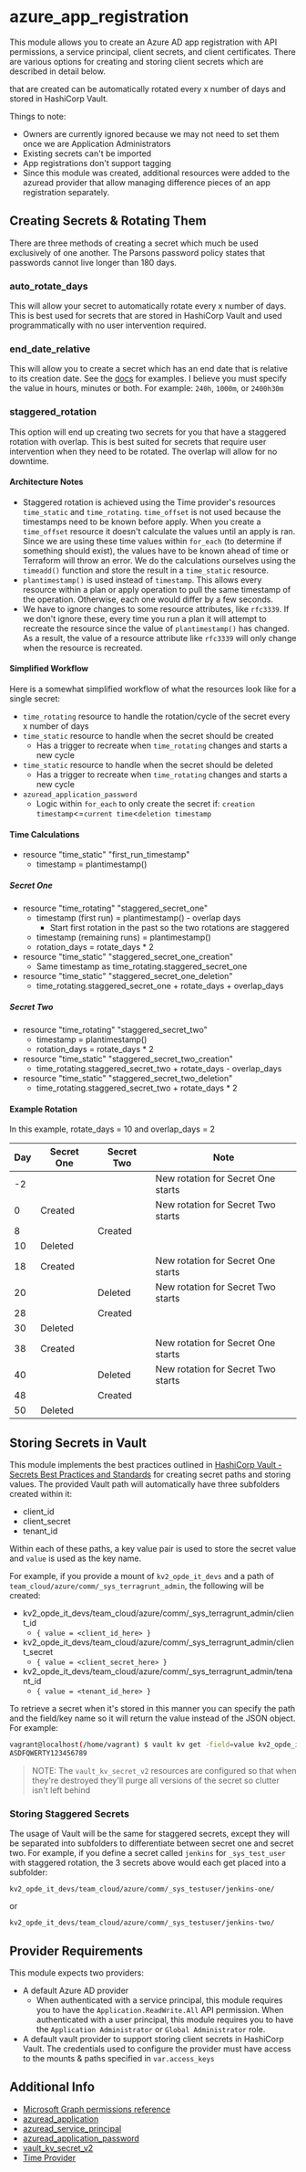 # azure_app_registration

This module allows you to create an Azure AD app registration with API permissions, a
service principal, client secrets, and client certificates. There are various options
for creating and storing client secrets which are described in detail below.

that are created can be
automatically rotated every x number of days and stored in HashiCorp Vault.

Things to note:

* Owners are currently ignored because we may not need to set them once we are
Application Administrators
* Existing secrets can't be imported
* App registrations don't support tagging
* Since this module was created, additional resources were added to the azuread provider
that allow managing difference pieces of an app registration separately.

## Creating Secrets & Rotating Them

There are three methods of creating a secret which much be used exclusively of one
another. The Parsons password policy states that passwords cannot live longer than
180 days.

### auto_rotate_days

This will allow your secret to automatically rotate every x number of days. This is best
used for secrets that are stored in HashiCorp Vault and used programmatically with no
user intervention required.

### end_date_relative

This will allow you to create a secret which has an end date that is relative to its
creation date. See the [docs](
  https://registry.terraform.io/providers/hashicorp/azuread/latest/docs/resources/application_password#end_date_relative
) for examples. I believe you must specify the value in hours, minutes or both. For
example:
`240h`, `1000m`, or `2400h30m`

### staggered_rotation

This option will end up creating two secrets for you that have a staggered rotation with
overlap. This is best suited for secrets that require user intervention when they need
to be rotated. The overlap will allow for no downtime.

#### Architecture Notes

* Staggered rotation is achieved using the Time provider's resources `time_static` and
`time_rotating`. `time_offset` is not used because the timestamps need to be known
before apply. When you create a `time_offset` resource it doesn't calculate the values
until an apply is ran. Since we are using these time values within `for_each` (to
determine if something should exist), the values have to be known ahead of time or
Terraform will throw an error. We do the calculations ourselves using the `timeadd()`
function and store the result in a `time_static` resource.
* `plantimestamp()` is used instead of `timestamp`. This allows every resource within
a plan or apply operation to pull the same timestamp of the operation. Otherwise, each
one would differ by a few seconds.
* We have to ignore changes to some resource attributes, like `rfc3339`. If we don't
ignore these, every time you run a plan it will attempt to recreate the resource since
the value of `plantimestamp()` has changed. As a result, the value of a resource
attribute like `rfc3339` will only change when the resource is recreated.

#### Simplified Workflow

Here is a somewhat simplified workflow of what the resources look like for a single
secret:

* `time_rotating` resource to handle the rotation/cycle of the secret every x number of days
* `time_static` resource to handle when the secret should be created
  * Has a trigger to recreate when `time_rotating` changes and starts a new cycle
* `time_static` resource to handle when the secret should be deleted
  * Has a trigger to recreate when `time_rotating` changes and starts a new cycle
* `azuread_application_password`
  * Logic within `for_each` to only create the secret if:
  `creation timestamp`<=`current time`<`deletion timestamp`

#### Time Calculations

* resource "time_static" "first_run_timestamp"
  * timestamp = plantimestamp()

##### Secret One

* resource "time_rotating" "staggered_secret_one"
  * timestamp (first run) = plantimestamp() - overlap days
    * Start first rotation in the past so the two rotations are staggered
  * timestamp (remaining runs) = plantimestamp()
  * rotation_days = rotate_days * 2
* resource "time_static" "staggered_secret_one_creation"
  * Same timestamp as time_rotating.staggered_secret_one
* resource "time_static" "staggered_secret_one_deletion"
  * time_rotating.staggered_secret_one + rotate_days + overlap_days

##### Secret Two

* resource "time_rotating" "staggered_secret_two"
  * timestamp = plantimestamp()
  * rotation_days = rotate_days * 2
* resource "time_static" "staggered_secret_two_creation"
  * time_rotating.staggered_secret_two + rotate_days - overlap_days
* resource "time_static" "staggered_secret_two_deletion"
  * time_rotating.staggered_secret_two + rotate_days * 2

#### Example Rotation

In this example, rotate_days = 10 and overlap_days = 2

| Day | Secret One | Secret Two | Note                               |
| ----| ---------- | ---------- | ---------------------------------- |
| -2  |            |            | New rotation for Secret One starts |
| 0   | Created    |            | New rotation for Secret Two starts |
| 8   |            | Created    |                                    |
| 10  | Deleted    |            |                                    |
| 18  | Created    |            | New rotation for Secret One starts |
| 20  |            | Deleted    | New rotation for Secret Two starts |
| 28  |            | Created    |                                    |
| 30  | Deleted    |            |                                    |
| 38  | Created    |            | New rotation for Secret One starts |
| 40  |            | Deleted    | New rotation for Secret Two starts |
| 48  |            | Created    |                                    |
| 50  | Deleted    |            |                                    |

## Storing Secrets in Vault

This module implements the best practices outlined in
[HashiCorp Vault - Secrets Best Practices and Standards](
  https://confluence.parsons.com/display/IT/HashiCorp+Vault+-+Secrets+Best+Practices+and+Standards
) for creating secret paths and storing values. The provided Vault path will automatically
have three subfolders created within it:

* client_id
* client_secret
* tenant_id

Within each of these paths, a key value pair is used to store the secret value and
`value` is used as the key name.

For example, if you provide a mount of `kv2_opde_it_devs` and a path of
`team_cloud/azure/comm/_sys_terragrunt_admin`, the following will be created:

* kv2_opde_it_devs/team_cloud/azure/comm/_sys_terragrunt_admin/client_id
  * `{ value = <client_id_here> }`
* kv2_opde_it_devs/team_cloud/azure/comm/_sys_terragrunt_admin/client_secret
  * `{ value = <client_secret_here> }`
* kv2_opde_it_devs/team_cloud/azure/comm/_sys_terragrunt_admin/tenant_id
  * `{ value = <tenant_id_here> }`

To retrieve a secret when it's stored in this manner you can specify the path and the
field/key name so it will return the value instead of the JSON object. For example:

```sh
vagrant@localhost(/home/vagrant) $ vault kv get -field=value kv2_opde_it_devs/team_cloud/azure/comm/_sys_terragrunt_admin/client_id
ASDFQWERTY123456789
```

> NOTE: The `vault_kv_secret_v2` resources are configured so that when they're destroyed
> they'll purge all versions of the secret so clutter isn't left behind

### Storing Staggered Secrets

The usage of Vault will be the same for staggered secrets, except they will be separated
into subfolders to differentiate between secret one and secret two. For example, if you
define a secret called `jenkins` for `_sys_test_user` with staggered rotation, the 3
secrets above would each get placed into a subfolder:

`kv2_opde_it_devs/team_cloud/azure/comm/_sys_testuser/jenkins-one/`

or

`kv2_opde_it_devs/team_cloud/azure/comm/_sys_testuser/jenkins-two/`

## Provider Requirements

This module expects two providers:

* A default Azure AD provider
  * When authenticated with a service principal, this module requires you to have the
`Application.ReadWrite.All` API permission. When authenticated with a user principal,
this module requires you to have the `Application Administrator` or
`Global Administrator` role.
* A default vault provider to support storing client secrets in HashiCorp Vault. The
credentials used to configure the provider must have access to the mounts & paths
specified in `var.access_keys`

## Additional Info

* [Microsoft Graph permissions reference](https://learn.microsoft.com/en-us/graph/permissions-reference)
* [azuread_application](https://registry.terraform.io/providers/hashicorp/azuread/latest/docs/resources/application)
* [azuread_service_principal](https://registry.terraform.io/providers/hashicorp/azuread/latest/docs/resources/service_principal)
* [azuread_application_password](https://registry.terraform.io/providers/hashicorp/azuread/latest/docs/resources/application_password)
* [vault_kv_secret_v2](https://registry.terraform.io/providers/hashicorp/vault/latest/docs/resources/kv_secret_v2)
* [Time Provider](https://registry.terraform.io/providers/hashicorp/time/latest/docs)
